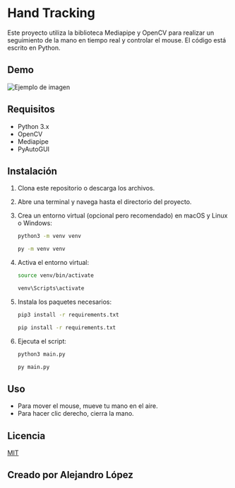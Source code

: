# Hand Tracking

Este proyecto utiliza la biblioteca Mediapipe y OpenCV para realizar un seguimiento de la mano en tiempo real y controlar el mouse. El código está escrito en Python.

## Demo
![Ejemplo de imagen](image.png)

## Requisitos

- Python 3.x
- OpenCV
- Mediapipe
- PyAutoGUI

## Instalación

1. Clona este repositorio o descarga los archivos.

2. Abre una terminal y navega hasta el directorio del proyecto.

3. Crea un entorno virtual (opcional pero recomendado) en macOS y Linux o Windows:

    ```bash
    python3 -m venv venv
    ```
    ```bash
    py -m venv venv
    ```
4. Activa el entorno virtual:

    ```bash
    source venv/bin/activate
    ```
    ```bash
    venv\Scripts\activate
    ```
5. Instala los paquetes necesarios:

    ```bash
    pip3 install -r requirements.txt
    ```
    ```bash
    pip install -r requirements.txt
    ```
   
6. Ejecuta el script:

    ```bash
    python3 main.py
    ```
    ```bash
    py main.py
    ```
   
## Uso

- Para mover el mouse, mueve tu mano en el aire.
- Para hacer clic derecho, cierra la mano.


## Licencia

[MIT](https://choosealicense.com/licenses/mit/)

## Creado por Alejandro López
